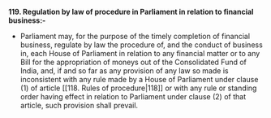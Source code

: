 **119. Regulation by law of procedure in Parliament in relation to financial business:-** 
- Parliament may, for the purpose of the timely completion of financial business, regulate by law the procedure of, and the conduct of business in, each House of Parliament in relation to any financial matter or to any Bill for the appropriation of moneys out of the Consolidated Fund of India, and, if and so far as any provision of any law so made is inconsistent with any rule made by a House of Parliament under clause (1) of article [[118. Rules of procedure|118]] or with any rule or standing order having effect in relation to Parliament under clause (2) of that article, such provision shall prevail.
